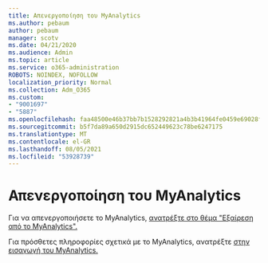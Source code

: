 ```yaml
---
title: Απενεργοποίηση του MyAnalytics
ms.author: pebaum
author: pebaum
manager: scotv
ms.date: 04/21/2020
ms.audience: Admin
ms.topic: article
ms.service: o365-administration
ROBOTS: NOINDEX, NOFOLLOW
localization_priority: Normal
ms.collection: Adm_O365
ms.custom:
- "9001697"
- "5887"
ms.openlocfilehash: faa48500e46b37bb7b1528292821a4b3b41964fe0459e69028f990aa10a81fd8
ms.sourcegitcommit: b5f7da89a650d2915dc652449623c78be6247175
ms.translationtype: MT
ms.contentlocale: el-GR
ms.lasthandoff: 08/05/2021
ms.locfileid: "53928739"
---
```

# <a name="disable-myanalytics"></a>Απενεργοποίηση του MyAnalytics

Για να απενεργοποιήσετε το MyAnalytics, [ανατρέξτε στο θέμα "Εξαίρεση από το MyAnalytics".](https://docs.microsoft.com/workplace-analytics/myanalytics/use/opt-out-of-mya) 

Για πρόσθετες πληροφορίες σχετικά με το MyAnalytics, ανατρέξτε [στην εισαγωγή του MyAnalytics.](https://docs.microsoft.com/workplace-analytics/myanalytics/mya-landing-page)
